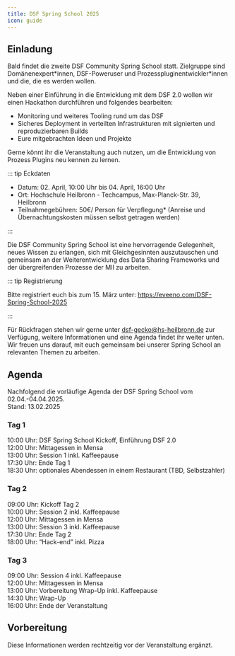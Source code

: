 ```yaml
---
title: DSF Spring School 2025
icon: guide
---
```


## Einladung 

Bald findet die zweite DSF Community Spring School statt. Zielgruppe sind Domänenexpert\*innen, DSF-Poweruser und Prozesspluginentwickler\*innen und die, die es werden wollen. 

Neben einer Einführung in die Entwicklung mit dem DSF 2.0 wollen wir einen Hackathon durchführen und folgendes bearbeiten:

- Monitoring und weiteres Tooling rund um das DSF
- Sicheres Deployment in verteilten Infrastrukturen mit signierten und reproduzierbaren Builds
- Eure mitgebrachten Ideen und Projekte

Gerne könnt ihr die Veranstaltung auch nutzen, um die Entwicklung von Prozess Plugins neu kennen zu lernen.

::: tip Eckdaten

- Datum: 02. April, 10:00 Uhr bis 04. April, 16:00 Uhr
- Ort: Hochschule Heilbronn - Techcampus, Max-Planck-Str. 39, Heilbronn
- Teilnahmegebühren: 50€/ Person für Verpflegung* (Anreise und Übernachtungskosten müssen selbst getragen werden)

:::

Die DSF Community Spring School ist eine hervorragende Gelegenheit, neues Wissen zu erlangen, sich mit Gleichgesinnten auszutauschen und gemeinsam an der Weiterentwicklung des Data Sharing Frameworks und der übergreifenden Prozesse der MII zu arbeiten.

::: tip Registrierung

Bitte registriert euch bis zum 15. März unter: https://eveeno.com/DSF-Spring-School-2025

:::

Für Rückfragen stehen wir gerne unter dsf-gecko@hs-heilbronn.de zur Verfügung, weitere Informationen und eine Agenda findet ihr weiter unten.
Wir freuen uns darauf, mit euch gemeinsam bei unserer Spring School an relevanten Themen zu arbeiten.


## Agenda

Nachfolgend die vorläufige Agenda der DSF Spring School vom 02.04.-04.04.2025.  
Stand: 13.02.2025

### Tag 1

10:00 Uhr: DSF Spring School Kickoff, Einführung DSF 2.0  
12:00 Uhr: Mittagessen in Mensa  
13:00 Uhr: Session 1 inkl. Kaffeepause  
17:30 Uhr: Ende Tag 1  
18:30 Uhr: optionales Abendessen in einem Restaurant (TBD, Selbstzahler)  

### Tag 2

09:00 Uhr: Kickoff Tag 2  
10:00 Uhr: Session 2 inkl. Kaffeepause  
12:00 Uhr: Mittagessen in Mensa  
13:00 Uhr: Session 3 inkl. Kaffeepause  
17:30 Uhr: Ende Tag 2  
18:00 Uhr: “Hack-end” inkl. Pizza  

### Tag 3

09:00 Uhr: Session 4 inkl. Kaffeepause  
12:00 Uhr: Mittagessen in Mensa  
13:00 Uhr: Vorbereitung Wrap-Up inkl. Kaffeepause  
14:30 Uhr: Wrap-Up  
16:00 Uhr: Ende der Veranstaltung  

## Vorbereitung
Diese Informationen werden rechtzeitig vor der Veranstaltung ergänzt.